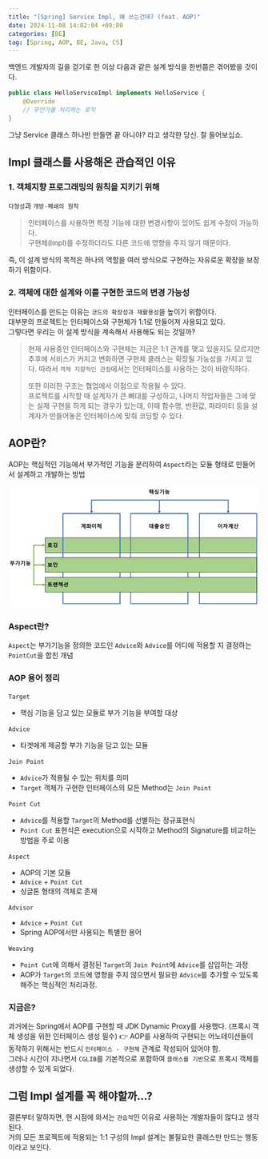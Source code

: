 ```yaml
---
title: "[Spring] Service Impl, 왜 쓰는건데? (feat. AOP)"
date: 2024-11-08 14:02:04 +09:00
categories: [BE]
tag: [Spring, AOP, BE, Java, CS]
---
```


백엔드 개발자의 길을 걷기로 한 이상 다음과 같은 설계 방식을 한번쯤은 겪어봤을 것이다.

```java
public class HelloServiceImpl implements HelloService {
    @Override
    // 무언가를 처리하는 로직
}
```

그냥 Service 클래스 하나만 만들면 끝 아니야? 라고 생각한 당신. 잘 들어보십쇼.

## Impl 클래스를 사용해온 관습적인 이유

### 1. 객체지향 프로그래밍의 원칙을 지키기 위해

`다형성`과 `개방-폐쇄의 원칙`

> 인터페이스를 사용하면 특정 기능에 대한 변경사항이 있어도 쉽게 수정이 가능하다.  
> 구현체(Impl)를 수정하더라도 다른 코드에 영향을 주지 않기 때문이다.

즉, 이 설계 방식의 목적은 하나의 역할을 여러 방식으로 구현하는 자유로운 확장을 보장하기 위함이다.

### 2. 객체에 대한 설계와 이를 구현한 코드의 변경 가능성

인터페이스를 만드는 이유는 `코드의 확장성과 재활용성`을 높이기 위함이다.  
대부분의 프로젝트는 인터페이스와 구현체가 1:1로 만들어져 사용되고 있다.  
그렇다면 우리는 이 설계 방식을 계속해서 사용해도 되는 것일까?

> 현재 사용중인 인터페이스와 구현체는 지금은 1:1 관계를 맺고 있을지도 모르지만 추후에 서비스가 커지고 변화하면 구현체 클래스는 확장될 가능성을 가지고 있다. 따라서 `객체 지향적인 관점`에서는 인터페이스를 사용하는 것이 바람직하다.
>
> 또한 이러한 구조는 협업에서 이점으로 작용될 수 있다.  
> 프로젝트를 시작할 때 설계자가 큰 뼈대를 구성하고, 나머지 작업자들은 그에 맞는 실제 구현을 하게 되는 경우가 있는데, 이때 함수명, 반환값, 파라미터 등을 설계자가 만들어놓은 인터페이스에 맞춰 코딩할 수 있다.

## AOP란?

AOP는 핵심적인 기능에서 부가적인 기능을 분리하여 `Aspect`라는 모듈 형태로 만들어서 설계하고 개발하는 방법

<div align="left">
    <img src="./assets/images/AOP/aop_ex01.png">  
</div>

### Aspect란?

`Aspect`는 부가기능을 정의한 코드인 `Advice`와 `Advice`를 어디에 적용할 지 결정하는 `PointCut`을 합친 개념

### AOP 용어 정리

`Target`

- 핵심 기능을 담고 있는 모듈로 부가 기능을 부여할 대상

`Advice`

- 타겟에게 제공할 부가 기능을 담고 있는 모듈

`Join Point`

- `Advice`가 적용될 수 있는 위치를 의미
- `Target` 객체가 구현한 인터페이스의 모든 Method는 `Join Point`

`Point Cut`

- `Advice`를 적용할 `Target`의 Method를 선별하는 정규표현식
- `Point Cut` 표현식은 execution으로 시작하고 Method의 Signature를 비교하는 방법을 주로 이용

`Aspect`

- AOP의 기본 모듈
- `Advice` + `Point Cut`
- 싱글톤 형태의 객체로 존재

`Advisor`

- `Advice` + `Point Cut`
- Spring AOP에서만 사용되는 특별한 용어

`Weaving`

- `Point Cut`에 의해서 결정된 `Target`의 `Join Point`에 `Advice`를 삽입하는 과정
- AOP가 `Target`의 코드에 영향을 주지 않으면서 필요한 `Advice`를 추가할 수 있도록 해주는 핵심적인 처리과정.

### 지금은?

과거에는 Spring에서 AOP를 구현할 때 JDK Dynamic Proxy를 사용했다. (프록시 객체 생성을 위한 인터페이스 생성 필수) 👉 AOP를 사용하여 구현되는 어노테이션들이 동작하기 위해서는 반드시 `인터페이스 - 구현체` 관계로 작성되어 있어야 함.  
그러나 시간이 지나면서 `CGLIB`를 기본적으로 포함하여 `클래스를 기반`으로 프록시 객체를 생성할 수 있게 되었다.

## 그럼 Impl 설계를 꼭 해야할까...?

결론부터 말하자면, 현 시점에 와서는 `관습적`인 이유로 사용하는 개발자들이 많다고 생각된다.  
거의 모든 프로젝트에 적용되는 1:1 구성의 Impl 설계는 불필요한 클래스만 만드는 행동이라고 보인다.
